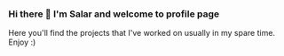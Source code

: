 ### Hi there 👋 I'm Salar and welcome to profile page

Here you'll find the projects that I've worked on usually in my spare time. Enjoy :)
